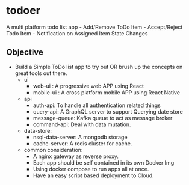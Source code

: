 # todoer
A multi platform todo list app
    - Add/Remove ToDo Item
    - Accept/Reject Todo Item
    - Notification on Assigned Item State Changes 

## Objective
- Build a Simple ToDo list app to try out OR brush up the concepts on great tools out there.
    - ui
        - web-ui : A progressive web APP using React 
        - mobile-ui : A cross platform mobile APP using React Native
    - api
        - auth-api: To handle all authentication related things
        - query-api: A GraphQL server to support Querying date store
        - message-queue: Kafka queue to act as message broker
        - command-api: Deal with data mutation.
    - data-store:
        - nsql-data-server: A mongodb storage
        - cache-server: A redis cluster for cache.
    - common consideration:
        - A nginx gateway as reverse proxy.
        - Each app should be self contained in its own Docker Img
        - Using docker compose to run apps all at once.
        - Have an easy script based deployment to Cloud.